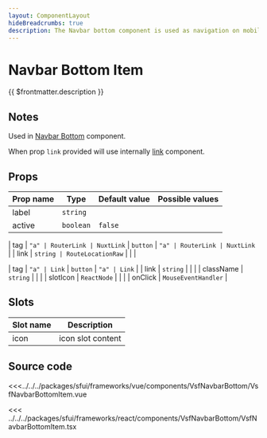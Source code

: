 ```yaml
---
layout: ComponentLayout
hideBreadcrumbs: true
description: The Navbar bottom component is used as navigation on mobile devices. Usually has links to the most common places on a website like homepage.
---
```

# Navbar Bottom Item

{{ $frontmatter.description }}

## Notes

Used in [Navbar Bottom](navbarbottom.html) component.

When prop `link` provided will use internally [link](link.html) component.

## Props

| Prop name | Type      | Default value | Possible values |
| --------- | --------- | ------------- | --------------- |
| label     | `string`  |               |                 |
| active    | `boolean` | `false`       |                 |
<!-- vue -->
| tag       | `"a" | RouterLink | NuxtLink`   | `button`      | `"a" | RouterLink | NuxtLink`   |
| link      | `string | RouteLocationRaw`  |               |                 |
<!-- end vue -->
<!-- react -->
| tag       | `"a" | Link`  | `button`      | `"a" | Link`   |
| link      | `string`  |               |                 |
| className | `string`            |               |                 |
| slotIcon  | `ReactNode`         |               |                 |
| onClick   | `MouseEventHandler` |
<!-- end react -->

<!-- vue -->
## Slots

| Slot name | Description       |
| --------- | ----------------- |
| icon      | icon slot content |
<!-- end vue -->

## Source code

<!-- vue -->
<<<../../../packages/sfui/frameworks/vue/components/VsfNavbarBottom/VsfNavbarBottomItem.vue
<!-- end vue -->
<!-- react -->
<<< ../../../packages/sfui/frameworks/react/components/VsfNavbarBottom/VsfNavbarBottomItem.tsx
<!-- end react -->
